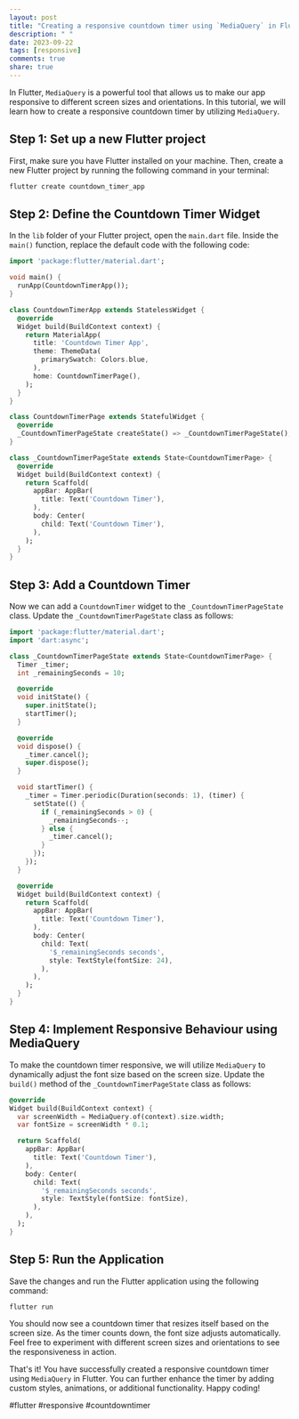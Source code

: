 ```yaml
---
layout: post
title: "Creating a responsive countdown timer using `MediaQuery` in Flutter"
description: " "
date: 2023-09-22
tags: [responsive]
comments: true
share: true
---
```


In Flutter, `MediaQuery` is a powerful tool that allows us to make our app responsive to different screen sizes and orientations. In this tutorial, we will learn how to create a responsive countdown timer by utilizing `MediaQuery`.

## Step 1: Set up a new Flutter project

First, make sure you have Flutter installed on your machine. Then, create a new Flutter project by running the following command in your terminal:

```dart
flutter create countdown_timer_app
```

## Step 2: Define the Countdown Timer Widget

In the `lib` folder of your Flutter project, open the `main.dart` file. Inside the `main()` function, replace the default code with the following code:

```dart
import 'package:flutter/material.dart';

void main() {
  runApp(CountdownTimerApp());
}

class CountdownTimerApp extends StatelessWidget {
  @override
  Widget build(BuildContext context) {
    return MaterialApp(
      title: 'Countdown Timer App',
      theme: ThemeData(
        primarySwatch: Colors.blue,
      ),
      home: CountdownTimerPage(),
    );
  }
}

class CountdownTimerPage extends StatefulWidget {
  @override
  _CountdownTimerPageState createState() => _CountdownTimerPageState();
}

class _CountdownTimerPageState extends State<CountdownTimerPage> {
  @override
  Widget build(BuildContext context) {
    return Scaffold(
      appBar: AppBar(
        title: Text('Countdown Timer'),
      ),
      body: Center(
        child: Text('Countdown Timer'),
      ),
    );
  }
}
```

## Step 3: Add a Countdown Timer

Now we can add a `CountdownTimer` widget to the `_CountdownTimerPageState` class. Update the `_CountdownTimerPageState` class as follows:

```dart
import 'package:flutter/material.dart';
import 'dart:async';

class _CountdownTimerPageState extends State<CountdownTimerPage> {
  Timer _timer;
  int _remainingSeconds = 10;

  @override
  void initState() {
    super.initState();
    startTimer();
  }

  @override
  void dispose() {
    _timer.cancel();
    super.dispose();
  }

  void startTimer() {
    _timer = Timer.periodic(Duration(seconds: 1), (timer) {
      setState(() {
        if (_remainingSeconds > 0) {
          _remainingSeconds--;
        } else {
          _timer.cancel();
        }
      });
    });
  }

  @override
  Widget build(BuildContext context) {
    return Scaffold(
      appBar: AppBar(
        title: Text('Countdown Timer'),
      ),
      body: Center(
        child: Text(
          '$_remainingSeconds seconds',
          style: TextStyle(fontSize: 24),
        ),
      ),
    );
  }
}
```

## Step 4: Implement Responsive Behaviour using MediaQuery

To make the countdown timer responsive, we will utilize `MediaQuery` to dynamically adjust the font size based on the screen size. Update the `build()` method of the `_CountdownTimerPageState` class as follows:

```dart
@override
Widget build(BuildContext context) {
  var screenWidth = MediaQuery.of(context).size.width;
  var fontSize = screenWidth * 0.1;

  return Scaffold(
    appBar: AppBar(
      title: Text('Countdown Timer'),
    ),
    body: Center(
      child: Text(
        '$_remainingSeconds seconds',
        style: TextStyle(fontSize: fontSize),
      ),
    ),
  );
}
```

## Step 5: Run the Application

Save the changes and run the Flutter application using the following command:

```dart
flutter run
```

You should now see a countdown timer that resizes itself based on the screen size. As the timer counts down, the font size adjusts automatically. Feel free to experiment with different screen sizes and orientations to see the responsiveness in action.

That's it! You have successfully created a responsive countdown timer using `MediaQuery` in Flutter. You can further enhance the timer by adding custom styles, animations, or additional functionality. Happy coding!

#flutter #responsive #countdowntimer